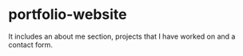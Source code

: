 # portfolio-website
It includes an about me section, projects that I have worked on and a contact form.
